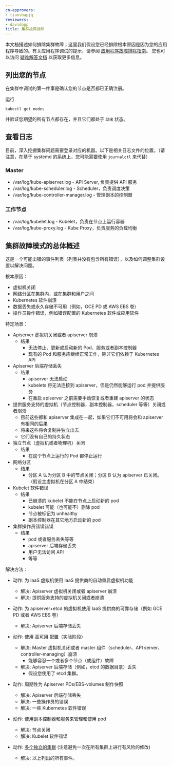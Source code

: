 ```yaml
---
cn-approvers:
- tianshapjq
reviewers:
- davidopp
title: 集群故障排除
---
```




本文档描述如何排除集群故障；这里我们假设您已经排除根本原因是因为您的应用程序导致的。有关应用程序调试的提示，请参阅 [应用程序故障排除指南](/docs/tasks/debug-application-cluster/debug-application)。
您也可以访问 [疑难解答文档](/docs/troubleshooting/) 以获取更多信息。


## 列出您的节点

在集群中调试的第一件事是确认您的节点是否都已正确注册。

运行

```shell
kubectl get nodes
```


并验证您期望的所有节点都存在，并且它们都处于 `就绪` 状态。


## 查看日志

目前，深入挖掘集群问题需要登录对应的机器。以下是相关日志文件的位置。（请注意，在基于 systemd 的系统上，您可能需要使用 `journalctl` 来代替）

### Master


   * /var/log/kube-apiserver.log - API Server, 负责提供 API 服务
   * /var/log/kube-scheduler.log - Scheduler，负责调度决策
   * /var/log/kube-controller-manager.log - 管理副本的控制器


### 工作节点

   * /var/log/kubelet.log - Kubelet，负责在节点上运行容器
   * /var/log/kube-proxy.log - Kube Proxy，负责服务的负载均衡


## 集群故障模式的总体概述

这是一个可能出错的事件列表（列表并没有包含所有错误），以及如何调整集群设置以解决问题。


根本原因：

  - 虚拟机关闭
  - 网络分区在集群内，或在集群和用户之间
  - Kubernetes 软件崩溃
  - 数据丢失或永久存储不可用（例如，GCE PD 或 AWS EBS 卷）
  - 操作员操作错误，例如错误配置的 Kubernetes 软件或应用软件


特定场景：

  - Apiserver 虚拟机关闭或者 apiserver 崩溃
    - 结果
      - 无法停止、更新或启动新的 Pod、服务或者副本控制器
      - 现有的 Pod 和服务应继续正常工作，除非它们依赖于 Kubernetes API
  - Apiserver 后端存储丢失
    - 结果
      - apiserver 无法启动
      - kubelets 将无法连接到 apiserver，但是仍然能够运行 pod 并提供服务
      - 在重启 apiserver 之前需要手动恢复或者重建 apiserver 的状态
  - 提供服务支持的虚拟机（节点控制器，副本控制器，scheduler 等等）关闭或者崩溃
    - 目前这些都和 apiserver 集成在一起，如果它们不可用将会和 apiserver 有相同的后果
    - 将来这些将会复制并独立出去
    - 它们没有自己的持久状态
  - 独立节点（虚拟机或者物理机）关闭
    - 结果
      - 在这个节点上运行的 Pod 都停止运行
  - 网络分区
    - 结果
      - 分区 A 认为分区 B 中的节点关闭；分区 B 认为 apiserver 已关闭。（假设主虚拟机在分区 A 中结束）
  - Kubelet 软件错误
    - 结果
      - 已崩溃的 kubelet 不能在节点上启动新的 pod
      - kubelet 可能（也可能不）删除 pod
      - 节点被标记为 unhealthy
      - 副本控制器在其它地方启动新的 pod
  - 集群操作员错误错误
    - 结果
      - pod 或者服务丢失等等
      - apiserver 后端存储丢失
      - 用户无法访问 API
      - 等等


解决方法：

- 动作: 为 IaaS 虚拟机使用 IaaS 提供商的自动重启虚拟机功能
  - 解决: Apiserver 虚拟机关闭或者 apiserver 崩溃
  - 解决: 提供服务支持的虚拟机关闭或者崩溃

- 动作: 为 apiserver+etcd 的虚拟机使用 IaaS 提供商的可靠存储（例如 GCE PD 或者 AWS EBS 卷）
  - 解决: Apiserver 后端存储丢失

- 动作: 使用 [高可用](/docs/admin/high-availability) 配置（实验阶段）
  - 解决: Master 虚拟机关闭或者 master 组件（scheduler、API server、controller-managing）崩溃
    - 能够容忍一个或者多个节点（或组件）故障
  - 解决: Apiserver 后端存储（例如，etcd 的数据目录）丢失
    - 假设您使用了 etcd 集群。

- 动作: 周期性为 Apiserver PDs/EBS-volumes 制作快照
  - 解决: Apiserver 后端存储丢失
  - 解决: 一些操作员的错误
  - 解决: 一些 Kubernetes 软件错误

- 动作: 使用副本控制器和服务来管理和使用 pod
  - 解决: 节点关闭
  - 解决: Kubelet 软件错误

- 动作: [多个独立的集群](/docs/concepts/cluster-administration/federation/) (注意避免一次在所有集群上进行有风险的修改)
  - 解决: 以上列出的所有事件。
